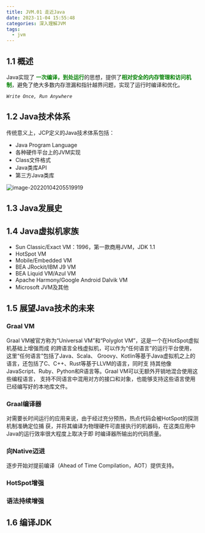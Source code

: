 ```yaml
---
title: JVM.01 走近Java
date: 2023-11-04 15:55:48
categories: 深入理解JVM
tags:
  - jvm
---
```


## 1.1 概述

Java实现了 <font color="green">**一次编译，到处运行**</font>的思想，提供了<font color="green">**相对安全的内存管理和访问机制**</font>，避免了绝大多数内存泄漏和指针越界问题，实现了运行时编译和优化。

*`Write Once, Run Anywhere`*

## 1.2 Java技术体系

传统意义上，JCP定义的Java技术体系包括：

- Java Program Language
- 各种硬件平台上的JVM实现
- Class文件格式
- Java类库API
- 第三方Java类库

![image-20220104205519919](https://cdn.astero.xyz/img/202201042055535.png)

## 1.3 Java发展史

## 1.4 Java虚拟机家族

- Sun Classic/Exact VM：1996，第一款商用JVM，JDK 1.1
- HotSpot VM
- Mobile/Embedded VM
- BEA JRockit/IBM J9 VM
- BEA Liquid VM/Azul VM
- Apache Harmony/Google Android Dalvik VM
- Microsoft JVM及其他

## 1.5 展望Java技术的未来

### Graal VM

Graal VM被官方称为“Universal VM”和“Polyglot VM”，这是一个在HotSpot虚拟机基础上增强而成 的跨语言全栈虚拟机，可以作为“任何语言”的运行平台使用，这里“任何语言”包括了Java、Scala、 Groovy、Kotlin等基于Java虚拟机之上的语言，还包括了C、C++、Rust等基于LLVM的语言，同时支 持其他像JavaScript、Ruby、Python和R语言等。Graal VM可以无额外开销地混合使用这些编程语言， 支持不同语言中混用对方的接口和对象，也能够支持这些语言使用已经编写好的本地库文件。

### Graal编译器

对需要长时间运行的应用来说，由于经过充分预热，热点代码会被HotSpot的探测机制准确定位捕 获，并将其编译为物理硬件可直接执行的机器码，在这类应用中Java的运行效率很大程度上取决于即 时编译器所输出的代码质量。

### 向Native迈进

逐步开始对提前编译（Ahead of Time Compilation，AOT）提供支持。

### HotSpot增强

### 语法持续增强

## 1.6 编译JDK

